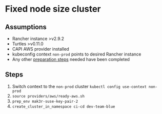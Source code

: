 # Fixed node size cluster

## Assumptions

* Rancher instance >v2.9.2
* Turtles >v0.11.0
* CAPI AWS provider installed
* kubeconfig context `non-prod` points to desired Rancher instance
* Any other [preparation steps](./preparation.md) needed have been completed

## Steps

1. Switch context to the `non-prod` cluster `kubectl config use-context non-prod`
1. `source providers/aws/ready-aws.sh`
1. `prep_env mak3r-suse-key-pair-2`
1. `create_cluster_in_namespace ci-cd dev-team-blue`
